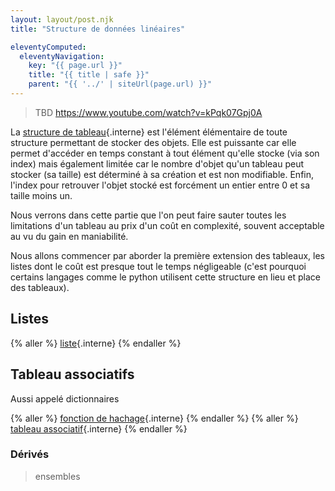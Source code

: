 ```yaml
---
layout: layout/post.njk
title: "Structure de données linéaires"

eleventyComputed:
  eleventyNavigation:
    key: "{{ page.url }}"
    title: "{{ title | safe }}"
    parent: "{{ '../' | siteUrl(page.url) }}"
---
```



> TBD <https://www.youtube.com/watch?v=kPqk07Gpj0A>

La [structure de tableau](../écrire-algorithmes/pseudo-code/#tableaux){.interne} est l'élément élémentaire de toute structure permettant de stocker des objets. Elle est puissante car elle permet d'accéder en temps constant à tout élément qu'elle stocke (via son index) mais également limitée car le nombre d'objet qu'un tableau peut stocker (sa taille) est déterminé à sa création et est non modifiable. Enfin, l'index pour retrouver l'objet stocké est forcément un entier entre 0 et sa taille moins un.

Nous verrons dans cette partie que l'on peut faire sauter toutes les limitations d'un tableau au prix d'un coût en complexité, souvent acceptable au vu du gain en maniabilité.

Nous allons commencer par aborder la première extension des tableaux, les listes dont le coût est presque tout le temps négligeable (c'est pourquoi certains langages comme le python utilisent cette structure en lieu et place des tableaux).

## Listes

{% aller %}
[liste](./liste/){.interne}
{% endaller %}

## Tableau associatifs

Aussi appelé dictionnaires

{% aller %}
[fonction de hachage](fonctions-hash){.interne}
{% endaller %}
{% aller %}
[tableau associatif](tableau-associatif){.interne}
{% endaller %}

### Dérivés

> ensembles
